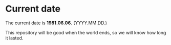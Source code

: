 # Current date

The current date is **1981.06.06.** (YYYY.MM.DD.)

This repository will be good when the world ends, so we will know how long it lasted.